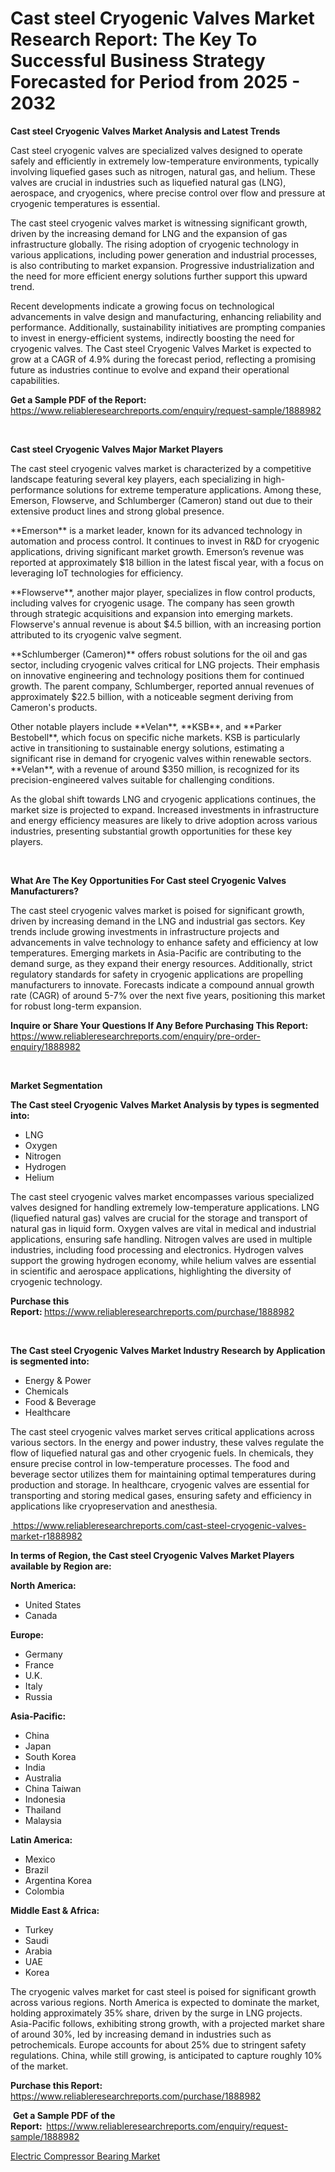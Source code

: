 <p><h1>Cast steel Cryogenic Valves Market Research Report: The Key To Successful Business Strategy Forecasted for Period from 2025 - 2032</h1></p><p><strong>Cast steel Cryogenic Valves Market Analysis and Latest Trends</strong></p>
<p><p>Cast steel cryogenic valves are specialized valves designed to operate safely and efficiently in extremely low-temperature environments, typically involving liquefied gases such as nitrogen, natural gas, and helium. These valves are crucial in industries such as liquefied natural gas (LNG), aerospace, and cryogenics, where precise control over flow and pressure at cryogenic temperatures is essential.</p><p>The cast steel cryogenic valves market is witnessing significant growth, driven by the increasing demand for LNG and the expansion of gas infrastructure globally. The rising adoption of cryogenic technology in various applications, including power generation and industrial processes, is also contributing to market expansion. Progressive industrialization and the need for more efficient energy solutions further support this upward trend.</p><p>Recent developments indicate a growing focus on technological advancements in valve design and manufacturing, enhancing reliability and performance. Additionally, sustainability initiatives are prompting companies to invest in energy-efficient systems, indirectly boosting the need for cryogenic valves. The Cast steel Cryogenic Valves Market is expected to grow at a CAGR of 4.9% during the forecast period, reflecting a promising future as industries continue to evolve and expand their operational capabilities.</p></p>
<p><strong>Get a Sample PDF of the Report:&nbsp;</strong> <a href="https://www.reliableresearchreports.com/enquiry/request-sample/1888982?utm_campaign=3281&utm_medium=2&utm_source=Github&utm_content=ia&utm_term=28032025&utm_id=cast-steel-cryogenic-valves">https://www.reliableresearchreports.com/enquiry/request-sample/1888982</a></p>
<p>&nbsp;</p>
<p><strong>Cast steel Cryogenic Valves Major Market Players</strong></p>
<p><p>The cast steel cryogenic valves market is characterized by a competitive landscape featuring several key players, each specializing in high-performance solutions for extreme temperature applications. Among these, Emerson, Flowserve, and Schlumberger (Cameron) stand out due to their extensive product lines and strong global presence.</p><p>**Emerson** is a market leader, known for its advanced technology in automation and process control. It continues to invest in R&D for cryogenic applications, driving significant market growth. Emerson’s revenue was reported at approximately $18 billion in the latest fiscal year, with a focus on leveraging IoT technologies for efficiency.</p><p>**Flowserve**, another major player, specializes in flow control products, including valves for cryogenic usage. The company has seen growth through strategic acquisitions and expansion into emerging markets. Flowserve's annual revenue is about $4.5 billion, with an increasing portion attributed to its cryogenic valve segment.</p><p>**Schlumberger (Cameron)** offers robust solutions for the oil and gas sector, including cryogenic valves critical for LNG projects. Their emphasis on innovative engineering and technology positions them for continued growth. The parent company, Schlumberger, reported annual revenues of approximately $22.5 billion, with a noticeable segment deriving from Cameron's products.</p><p>Other notable players include **Velan**, **KSB**, and **Parker Bestobell**, which focus on specific niche markets. KSB is particularly active in transitioning to sustainable energy solutions, estimating a significant rise in demand for cryogenic valves within renewable sectors. **Velan**, with a revenue of around $350 million, is recognized for its precision-engineered valves suitable for challenging conditions.</p><p>As the global shift towards LNG and cryogenic applications continues, the market size is projected to expand. Increased investments in infrastructure and energy efficiency measures are likely to drive adoption across various industries, presenting substantial growth opportunities for these key players.</p></p>
<p>&nbsp;</p>
<p><strong>What Are The Key Opportunities For Cast steel Cryogenic Valves Manufacturers?</strong></p>
<p><p>The cast steel cryogenic valves market is poised for significant growth, driven by increasing demand in the LNG and industrial gas sectors. Key trends include growing investments in infrastructure projects and advancements in valve technology to enhance safety and efficiency at low temperatures. Emerging markets in Asia-Pacific are contributing to the demand surge, as they expand their energy resources. Additionally, strict regulatory standards for safety in cryogenic applications are propelling manufacturers to innovate. Forecasts indicate a compound annual growth rate (CAGR) of around 5-7% over the next five years, positioning this market for robust long-term expansion.</p></p>
<p><strong>Inquire or Share Your Questions If Any Before Purchasing This Report:</strong> <a href="https://www.reliableresearchreports.com/enquiry/pre-order-enquiry/1888982?utm_campaign=3281&utm_medium=2&utm_source=Github&utm_content=ia&utm_term=28032025&utm_id=cast-steel-cryogenic-valves">https://www.reliableresearchreports.com/enquiry/pre-order-enquiry/1888982</a></p>
<p>&nbsp;</p>
<p><strong>Market Segmentation</strong></p>
<p><strong>The Cast steel Cryogenic Valves Market Analysis by types is segmented into:</strong></p>
<p><ul><li>LNG</li><li>Oxygen</li><li>Nitrogen</li><li>Hydrogen</li><li>Helium</li></ul></p>
<p><p>The cast steel cryogenic valves market encompasses various specialized valves designed for handling extremely low-temperature applications. LNG (liquefied natural gas) valves are crucial for the storage and transport of natural gas in liquid form. Oxygen valves are vital in medical and industrial applications, ensuring safe handling. Nitrogen valves are used in multiple industries, including food processing and electronics. Hydrogen valves support the growing hydrogen economy, while helium valves are essential in scientific and aerospace applications, highlighting the diversity of cryogenic technology.</p></p>
<p><strong>Purchase this Report:&nbsp;</strong><a href="https://www.reliableresearchreports.com/purchase/1888982?utm_campaign=3281&utm_medium=2&utm_source=Github&utm_content=ia&utm_term=28032025&utm_id=cast-steel-cryogenic-valves">https://www.reliableresearchreports.com/purchase/1888982</a></p>
<p>&nbsp;</p>
<p><strong>The Cast steel Cryogenic Valves Market Industry Research by Application is segmented into:</strong></p>
<p><ul><li>Energy & Power</li><li>Chemicals</li><li>Food & Beverage</li><li>Healthcare</li></ul></p>
<p><p>The cast steel cryogenic valves market serves critical applications across various sectors. In the energy and power industry, these valves regulate the flow of liquefied natural gas and other cryogenic fuels. In chemicals, they ensure precise control in low-temperature processes. The food and beverage sector utilizes them for maintaining optimal temperatures during production and storage. In healthcare, cryogenic valves are essential for transporting and storing medical gases, ensuring safety and efficiency in applications like cryopreservation and anesthesia.</p></p>
<p><a href="https://www.reliableresearchreports.com/cast-steel-cryogenic-valves-market-r1888982?utm_campaign=3281&utm_medium=2&utm_source=Github&utm_content=ia&utm_term=28032025&utm_id=cast-steel-cryogenic-valves">&nbsp;https://www.reliableresearchreports.com/cast-steel-cryogenic-valves-market-r1888982</a></p>
<p><strong>In terms of Region, the Cast steel Cryogenic Valves Market Players available by Region are:</strong></p>
<p>
    <p> <strong> North America: </strong>
        <ul>
            <li>United States</li>
            <li>Canada</li>
        </ul>
        </p> 
    <p> <strong> Europe: </strong>
        <ul>
            <li>Germany</li>
            <li>France</li>
            <li>U.K.</li>
            <li>Italy</li>
            <li>Russia</li>
        </ul>
        </p> 
    <p> <strong> Asia-Pacific: </strong>
        <ul>
            <li>China</li>
            <li>Japan</li>
            <li>South Korea</li>
            <li>India</li>
            <li>Australia</li>
            <li>China Taiwan</li>
            <li>Indonesia</li>
            <li>Thailand</li>
            <li>Malaysia</li>
        </ul>
        </p> 
    <p> <strong> Latin America: </strong>
        <ul>
            <li>Mexico</li>
            <li>Brazil</li>
            <li>Argentina Korea</li>
            <li>Colombia</li>
        </ul>
        </p> 
    <p> <strong> Middle East & Africa: </strong>
        <ul>
            <li>Turkey</li>
            <li>Saudi</li>
            <li>Arabia</li>
            <li>UAE</li>
            <li>Korea</li>
        </ul>
    </p>
    </p>
<p><p>The cryogenic valves market for cast steel is poised for significant growth across various regions. North America is expected to dominate the market, holding approximately 35% share, driven by the surge in LNG projects. Asia-Pacific follows, exhibiting strong growth, with a projected market share of around 30%, led by increasing demand in industries such as petrochemicals. Europe accounts for about 25% due to stringent safety regulations. China, while still growing, is anticipated to capture roughly 10% of the market.</p></p>
<p><strong>Purchase this Report: </strong><a href="https://www.reliableresearchreports.com/purchase/1888982?utm_campaign=3281&utm_medium=2&utm_source=Github&utm_content=ia&utm_term=28032025&utm_id=cast-steel-cryogenic-valves">https://www.reliableresearchreports.com/purchase/1888982</a></p>
<p>&nbsp;<strong>Get a Sample PDF of the Report:&nbsp;&nbsp;</strong><a href="https://www.reliableresearchreports.com/enquiry/request-sample/1888982?utm_campaign=3281&utm_medium=2&utm_source=Github&utm_content=ia&utm_term=28032025&utm_id=cast-steel-cryogenic-valves">https://www.reliableresearchreports.com/enquiry/request-sample/1888982</a></p>
<p><strong></strong></p>
<p><p><a href="https://github.com/anggigpps/Market-Research-Report-List-1/blob/main/electric-compressor-bearing-market.md?utm_campaign=3281&utm_medium=2&utm_source=Github&utm_content=ia&utm_term=28032025&utm_id=cast-steel-cryogenic-valves">Electric Compressor Bearing Market</a></p></p>